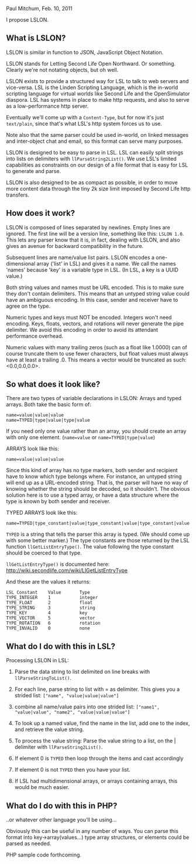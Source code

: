 
Paul Mitchum, Feb. 10, 2011

I propose LSLON.

What is LSLON?
--------------

LSLON is similar in function to JSON, JavaScript Object Notation.

LSLON stands for Letting Second Life Open Northward. Or something. Clearly we're not notating objects, but oh well.

LSLON exists to provide a structured way for LSL to talk to web servers and vice-versa. LSL is the Linden Scripting Language, which is the in-world scripting language for virtual worlds like Second Life and the OpenSimulator diaspora. LSL has systems in place to make http requests, and also to serve as a low-performance http server.

Eventually we'll come up with a `Content-Type`, but for now it's just `text/plain`, since that's what LSL's http system forces us to use.

Note also that the same parser could be used in-world, on linked messages and inter-object chat and email, so this format can serve many purposes.

LSLON is designed to be easy to parse in LSL. LSL can easily split strings into lists on delimiters with `llParseString2List()`. We use LSL's limited capabilities as constraints on our design of a file format that is easy for LSL to generate and parse.

LSLON is also designed to be as compact as possible, in order to move more content data through the tiny 2k size limit imposed by Second Life http transfers.

How does it work?
-----------------

LSLON is composed of lines separated by newlines. Empty lines are ignored. The first line will be a version line, something like this: `LSLON 1.0`. This lets any parser know that it is, in fact, dealing with LSLON, and also gives an avenue for backward compatibility in the future.

Subsequent lines are name/value list pairs. LSLON encodes a one-dimensional array ('list' in LSL) and gives it a name. We call the names 'names' because 'key' is a variable type in LSL. (In LSL, a key is a UUID value.)

Both string values and names must be URL encoded. This is to make sure they don't contain delimiters. This means that an untyped string value could have an ambiguous encoding. In this case, sender and receiver have to agree on the type.

Numeric types and keys must NOT be encoded. Integers won't need encoding. Keys, floats, vectors, and rotations will never generate the pipe delimiter. We avoid this encoding in order to avoid its attendant performance overhead.

Numeric values with many trailing zeros (such as a float like 1.0000) can of course truncate them to use fewer characters, but float values must always have at least a trailing .0. This means a vector would be truncated as such: <0.0,0.0,0.0>.

So what does it look like?
--------------------------

There are two types of variable declarations in LSLON: Arrays and typed arrays. Both take the basic form of:

	name=value|value|value
	name=TYPED|type|value|type|value

If you need only one value rather than an array, you should create an array with only one element. (`name=value` or `name=TYPED|type|value`)


ARRAYS look like this:

	name=value|value|value

Since this kind of array has no type markers, both sender and recipient have to know which type belongs where. For instance, an untyped string will end up as a URL-encoded string. That is, the parser will have no way of knowing whether the string should be decoded, so it shouldn't. The obvious solution here is to use a typed array, or have a data structure where the type is known by both sender and receiver.


TYPED ARRAYS look like this:

	name=TYPED|type_constant|value|type_constant|value|type_constant|value

`TYPED` is a string that tells the parser this array is typed. (We should come up with some better marker.) The type constants are those returned by the LSL function `llGetListEntryType()`. The value following the type constant should be coerced to that type.

`llGetListEntryType()` is documented here: http://wiki.secondlife.com/wiki/LlGetListEntryType

And these are the values it returns:

	LSL Constant	Value		Type   
	TYPE_INTEGER	1			integer
	TYPE_FLOAT		2			float
	TYPE_STRING		3			string
	TYPE_KEY		4			key
	TYPE_VECTOR		5			vector
	TYPE_ROTATION	6			rotation
	TYPE_INVALID	0			none


What do I do with this in LSL?
------------------------------

Processing LSLON in LSL:

1) Parse the data string to list delimited on line breaks with `llParseStringToList()`.

2) For each line, parse string to list with = as delimiter. This gives you a strided list: `["name", "value|value|value"]`

3) combine all name/value pairs into one strided list: `["name1", "value|value", "name2", "value|value|value"]`

4) To look up a named value, find the name in the list, add one to the index, and retrieve the value string.

5) To process the value string: Parse the value string to a list, on the | delimiter with `llParseString2List()`.

6) If element 0 is `TYPED` then loop through the items and cast accordingly

7) If element 0 is not `TYPED` then you have your list.

8) If LSL had multidimensional arrays, or arrays containing arrays, this would be much easier.


What do I do with this in PHP?
------------------------------

..or whatever other language you'll be using...

Obviously this can be useful in any number of ways. You can parse this format into key->array(values...) type array structures, or elements could be parsed as needed.

PHP sample code forthcoming.
